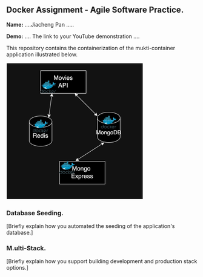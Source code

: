 ## Docker Assignment - Agile Software Practice.

__Name:__ ....Jiacheng Pan .....

__Demo:__ .... The link to your YouTube demonstration ....

This repository contains the containerization of the mukti-container application illustrated below.

![](./images/arch.png)

### Database Seeding.

[Briefly explain how you automated the seeding of the application's database.]

### M.ulti-Stack.

[Briefly explain how you support building development and production stack options.]
